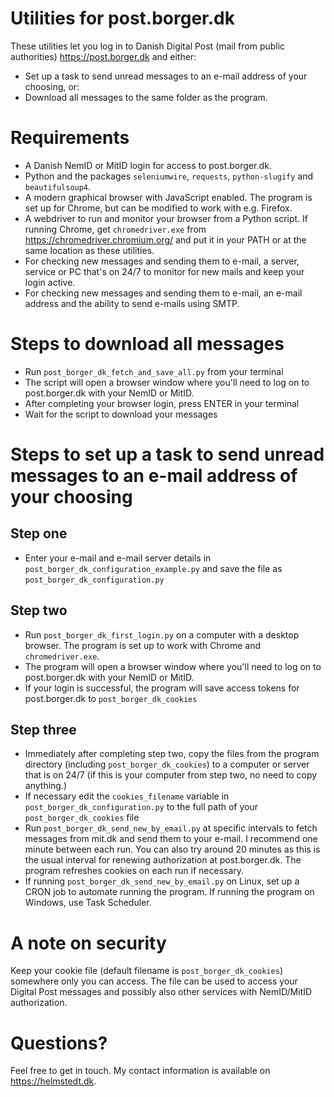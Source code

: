 Utilities for post.borger.dk
============================

These utilities let you log in to Danish Digital Post (mail from public authorities) https://post.borger.dk and either:

* Set up a task to send unread messages to an e-mail address of your choosing, or:
* Download all messages to the same folder as the program.

Requirements
============
* A Danish NemID or MitID login for access to post.borger.dk.
* Python and the packages `seleniumwire`, `requests`, `python-slugify` and `beautifulsoup4`.
* A modern graphical browser with JavaScript enabled. The program is set up for Chrome, but can be modified to work with e.g. Firefox.
* A webdriver to run and monitor your browser from a Python script. If running Chrome, get `chromedriver.exe` from https://chromedriver.chromium.org/ and put it in your PATH or at the same location as these utilities.
* For checking new messages and sending them to e-mail, a server, service or PC that's on 24/7 to monitor for new mails and keep your login active.
* For checking new messages and sending them to e-mail, an e-mail address and the ability to send e-mails using SMTP.

Steps to download all messages
==============================

* Run `post_borger_dk_fetch_and_save_all.py` from your terminal
* The script will open a browser window where you'll need to log on to post.borger.dk with your NemID or MitID.
* After completing your browser login, press ENTER in your terminal
* Wait for the script to download your messages

Steps to set up a task to send unread messages to an e-mail address of your choosing
====================================================================================

Step one
--------

* Enter your e-mail and e-mail server details in `post_borger_dk_configuration_example.py` and save the file as `post_borger_dk_configuration.py`

Step two
--------

* Run `post_borger_dk_first_login.py` on a computer with a desktop browser. The program is set up to work with Chrome and `chromedriver.exe`.
* The program will open a browser window where you'll need to log on to post.borger.dk with your NemID or MitID.
* If your login is successful, the program will save access tokens for post.borger.dk to `post_borger_dk_cookies`

Step three
----------

* Immediately after completing step two, copy the files from the program directory (including `post_borger_dk_cookies`) to a computer or server that is on 24/7 (if this is your computer from step two, no need to copy anything.)
* If necessary edit the `cookies_filename` variable in `post_borger_dk_configuration.py` to the full path of your `post_borger_dk_cookies` file
* Run `post_borger_dk_send_new_by_email.py` at specific intervals to fetch messages from mit.dk and send them to your e-mail. I recommend one minute between each run. You can also try around 20 minutes as this is the usual interval for renewing authorization at post.borger.dk. The program refreshes cookies on each run if necessary.
* If running `post_borger_dk_send_new_by_email.py` on Linux, set up a CRON job to automate running the program. If running the program on Windows, use Task Scheduler.

A note on security
==================

Keep your cookie file (default filename is `post_borger_dk_cookies`) somewhere only you can access. The file can be used to access your Digital Post messages and possibly also other services with NemID/MitID authorization.

Questions?
==========

Feel free to get in touch. My contact information is available on https://helmstedt.dk.